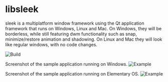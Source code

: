 # libsleek
sleek is a multiplatform window framework using the Qt application framework that runs on Windows, Linux and Mac. On Windows, they will be borderless, while still featuring dwm functionality such as snap, minimize/restore animation and shadowing. On Linux and Mac they will look like regular windows, with no code changes.

![Build](https://travis-ci.org/leafcode/libsleek.svg)

Screenshot of the sample application running on Windows.
![Example](https://raw.githubusercontent.com/leafcode/libsleek/master/screens/sleek.png)

Screenshot of the sample application running on Elementary OS.
![Example](https://raw.githubusercontent.com/leafcode/libsleek/master/screens/sleekelementary.png)
